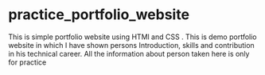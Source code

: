 # practice_portfolio_website
This is  simple portfolio website using HTMl and CSS . This is demo portfolio website in which I have shown persons  Introduction, skills and contribution in his technical career.
All the information about person  taken here is only  for practice    
